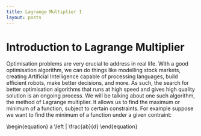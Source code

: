 ```yaml
---
title: Lagrange Multiplier I
layout: posts
---
```


<script type="text/javascript"
    src="//cdn.mathjax.org/mathjax/latest/MathJax.js?config=TeX-AMS_HTML,
    /javascrips/MathJaxLocal.js">
</script>


# Introduction to Lagrange Multiplier
Optimisation problems are very crucial to address in real life. With a good optimisation algorithm, we can do things like modelling stock markets, creating Artificial Intelligence capable of processing languages, build efficient robots, make better decisions, and more. As such, the search for better optimisation algorithms that runs at high speed and gives high quality solution is an ongoing process. We will be talking about one such algorithm, the method of Lagrange multiplier. It allows us to find the maximum or minimum of a function, subject to certain constraints. For example suppose we want to find the minimum of a function under a given contraint:

\begin{equation}
a \left | \frac{ab}{d}
\end{equation}




